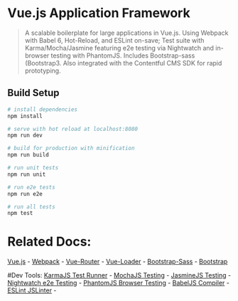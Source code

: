 # Vue.js Application Framework

> A scalable boilerplate for large applications in Vue.js.  Using Webpack with Babel 6, Hot-Reload, and ESLint on-save; Test suite with Karma/Mocha/Jasmine featuring e2e testing via Nightwatch and in-browser testing with PhantomJS.  Includes Bootstrap-sass (Bootstrap3.  Also integrated with the Contentful CMS SDK for rapid prototyping. 

## Build Setup

``` bash
# install dependencies
npm install

# serve with hot reload at localhost:8080
npm run dev

# build for production with minification
npm run build

# run unit tests
npm run unit

# run e2e tests
npm run e2e

# run all tests
npm test
```

# Related Docs:
[Vue.js](http://vuejs.org/guide/) - 
[Webpack](https://webpack.github.io/docs/what-is-webpack.html) - 
[Vue-Router](http://vuejs.github.io/vue-router/en/index.html) - 
[Vue-Loader](http://vuejs.github.io/vue-loader) - 
[Bootstrap-Sass](https://github.com/twbs/bootstrap-sass) - 
[Bootstrap](http://bootstrapdocs.com/v3.0.3/docs/css/)

#Dev Tools:
[KarmaJS Test Runner](https://karma-runner.github.io/0.13/index.html) - 
[MochaJS Testing](https://mochajs.org/) - 
[JasmineJS Testing](http://jasmine.github.io/2.4/introduction.html) - 
[Nightwatch e2e Testing](http://nightwatchjs.org/) - 
[PhantomJS Browser Testing](http://phantomjs.org/) - 
[BabelJS Compiler](https://babeljs.io/) - 
[ESLint JSLinter](http://eslint.org/) -
